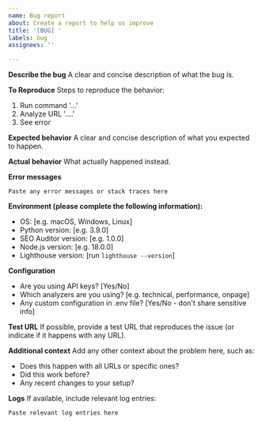 ```yaml
---
name: Bug report
about: Create a report to help us improve
title: '[BUG] '
labels: bug
assignees: ''

---
```


**Describe the bug**
A clear and concise description of what the bug is.

**To Reproduce**
Steps to reproduce the behavior:
1. Run command '...'
2. Analyze URL '....'
3. See error

**Expected behavior**
A clear and concise description of what you expected to happen.

**Actual behavior**
What actually happened instead.

**Error messages**
```
Paste any error messages or stack traces here
```

**Environment (please complete the following information):**
 - OS: [e.g. macOS, Windows, Linux]
 - Python version: [e.g. 3.9.0]
 - SEO Auditor version: [e.g. 1.0.0]
 - Node.js version: [e.g. 18.0.0]
 - Lighthouse version: [run `lighthouse --version`]

**Configuration**
- Are you using API keys? [Yes/No]
- Which analyzers are you using? [e.g. technical, performance, onpage]
- Any custom configuration in .env file? [Yes/No - don't share sensitive info]

**Test URL**
If possible, provide a test URL that reproduces the issue (or indicate if it happens with any URL).

**Additional context**
Add any other context about the problem here, such as:
- Does this happen with all URLs or specific ones?
- Did this work before?
- Any recent changes to your setup?

**Logs**
If available, include relevant log entries:
```
Paste relevant log entries here
```
